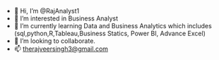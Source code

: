- 👋 Hi, I’m @RajAnalyst1
- 👀 I’m interested in Business Analyst
- 🌱 I’m currently learning Data and Business Analytics which includes (sql,python,R,Tableau,Business Statics, Power BI, Advance Excel)
- 💞️ I’m looking to collaborate.
- 📫 therajveersingh3@gmail.com

<!---
RajAnalyst1/RajAnalyst1 is a ✨ special ✨ repository because its `README.md` (this file) appears on your GitHub profile.
You can click the Preview link to take a look at your changes.
--->

